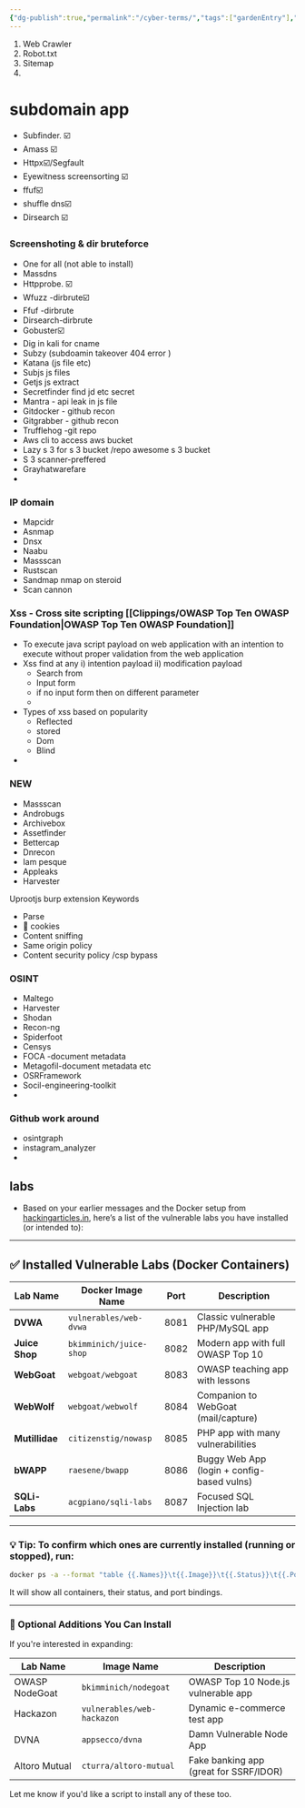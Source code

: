 ```yaml
---
{"dg-publish":true,"permalink":"/cyber-terms/","tags":["gardenEntry"],"noteIcon":""}
---
```


1. Web Crawler
2. Robot.txt
3. Sitemap
4. 



# subdomain app
- Subfinder. ☑️
- Amass ☑️
- Httpx☑️/Segfault
- Eyewitness screensorting  ☑️
- ffuf☑️
- shuffle dns☑️
- Dirsearch ☑️
### Screenshoting & dir bruteforce
- One for all (not able to install)
- Massdns
- Httpprobe.  ☑️
- Wfuzz -dirbrute☑️
- Ffuf -dirbrute
- Dirsearch-dirbrute
- Gobuster☑️
- Dig in kali for cname 
- Subzy (subdoamin takeover 404 error )
- Katana (js file etc)
- Subjs js files
- Getjs js extract 
- Secretfinder find jd etc secret 
- Mantra - api leak in js file
- Gitdocker - github recon 
- Gitgrabber - github recon 
- Trufflehog -git repo 
- Aws cli to access aws bucket
- Lazy s 3 for s 3 bucket  /repo awesome s 3 bucket
- S 3 scanner-preffered
- Grayhatwarefare
- 
### IP domain
- Mapcidr 
- Asnmap 
- Dnsx
- Naabu
- Massscan
- Rustscan
- Sandmap nmap on steroid
- Scan cannon 

### Xss  - Cross site scripting  [[Clippings/OWASP Top Ten  OWASP Foundation\|OWASP Top Ten  OWASP Foundation]] 
- To execute java script payload on web application with an intention to execute without proper validation from the  web application 
- Xss find at any   i) intention payload ii) modification payload
    - Search from 
    - Input form
    -  if no input form then on different parameter 
    -  
- Types of xss  based on popularity  
    - Reflected  
    -  stored
    - Dom
    - Blind 
- 





### NEW
- Massscan
- Androbugs
- Archivebox
- Assetfinder
- Bettercap
- Dnrecon
- Iam pesque
- Appleaks
- Harvester

Uprootjs burp extension
Keywords
- Parse 
- 🥠 cookies
- Content sniffing 
- Same origin policy
- Content security policy  /csp bypass 
  
  
### OSINT
- Maltego
- Harvester
- Shodan
- Recon-ng
- Spiderfoot
- Censys
- FOCA -document metadata
- Metagofil-document metadata etc
- OSRFramework
- Socil-engineering-toolkit
- 
### Github work around
- osintgraph
- instagram_analyzer
- 
  
  ## labs 
- Based on your earlier messages and the Docker setup from [hackingarticles.in](https://www.hackingarticles.in/web-application-pentest-lab-setup-using-docker/), here’s a list of the vulnerable labs you have installed (or intended to):

---

## ✅ Installed Vulnerable Labs (Docker Containers)

|Lab Name|Docker Image Name|Port|Description|
|---|---|---|---|
|**DVWA**|`vulnerables/web-dvwa`|8081|Classic vulnerable PHP/MySQL app|
|**Juice Shop**|`bkimminich/juice-shop`|8082|Modern app with full OWASP Top 10|
|**WebGoat**|`webgoat/webgoat`|8083|OWASP teaching app with lessons|
|**WebWolf**|`webgoat/webwolf`|8084|Companion to WebGoat (mail/capture)|
|**Mutillidae**|`citizenstig/nowasp`|8085|PHP app with many vulnerabilities|
|**bWAPP**|`raesene/bwapp`|8086|Buggy Web App (login + config-based vulns)|
|**SQLi-Labs**|`acgpiano/sqli-labs`|8087|Focused SQL Injection lab|

---

### 💡 Tip: To confirm which ones are currently installed (running or stopped), run:

```bash
docker ps -a --format "table {{.Names}}\t{{.Image}}\t{{.Status}}\t{{.Ports}}"
```

It will show all containers, their status, and port bindings.

---

### 🧠 Optional Additions You Can Install

If you're interested in expanding:

|Lab Name|Image Name|Description|
|---|---|---|
|OWASP NodeGoat|`bkimminich/nodegoat`|OWASP Top 10 Node.js vulnerable app|
|Hackazon|`vulnerables/web-hackazon`|Dynamic e-commerce test app|
|DVNA|`appsecco/dvna`|Damn Vulnerable Node App|
|Altoro Mutual|`cturra/altoro-mutual`|Fake banking app (great for SSRF/IDOR)|

Let me know if you'd like a script to install any of these too.
